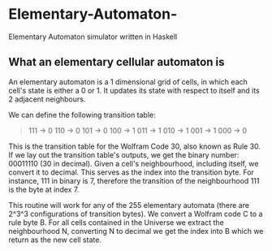# Elementary-Automaton-
Elementary Automaton simulator written in Haskell

## What an elementary cellular automaton is
An elementary automaton is a 1 dimensional grid of cells, in which each cell's state is either a 0 or 1. It updates its state with respect to itself and its 2 adjacent neighbours. 

We can define the following transition table: 
> 111 -> 0
> 110 -> 0
> 101 -> 0
> 100 -> 1
> 011 -> 1
> 010 -> 1
> 001 -> 1
> 000 -> 0

This is the transition table for the Wolfram Code 30, also known as Rule 30. If we lay out the transition table's outputs, we get the binary number: 00011110 (30 in decimal). 
Given a cell's neighbourhood, including itself, we convert it to decimal. This serves as the index into the transition byte. For instance, 111 in binary is 7, therefore the transition of the neighbourhood 111 is the byte at index 7. 

This routine will work for any of the 255 elementary automata (there are 2^3^3 configurations of transition bytes). We convert a Wolfram code C to a rule byte B. For all cells contained in the Universe we extract the neighbourhood N, converting N to decimal we get the index into B which we return as the new cell state.

